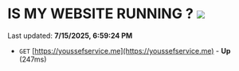 # IS MY WEBSITE RUNNING ? [![](https://img.shields.io/static/v1?label=Sponsor&message=%E2%9D%A4&logo=GitHub&color=%23fe8e86)](https://github.com/sponsors/Youssef-Lehmam)

Last updated: **7/15/2025, 6:59:24 PM**

- `GET` [https://youssefservice.me](https://youssefservice.me) - **Up** (247ms)
